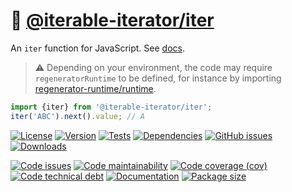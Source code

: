 :roll_of_paper: [@iterable-iterator/iter](https://iterable-iterator.github.io/iter)
==

An `iter` function for JavaScript.
See [docs](https://iterable-iterator.github.io/iter/index.html).

> :warning: Depending on your environment, the code may require
> `regeneratorRuntime` to be defined, for instance by importing
> [regenerator-runtime/runtime](https://www.npmjs.com/package/regenerator-runtime).

```js
import {iter} from '@iterable-iterator/iter';
iter('ABC').next().value; // A
```

[![License](https://img.shields.io/github/license/iterable-iterator/iter.svg)](https://raw.githubusercontent.com/iterable-iterator/iter/main/LICENSE)
[![Version](https://img.shields.io/npm/v/@iterable-iterator/iter.svg)](https://www.npmjs.org/package/@iterable-iterator/iter)
[![Tests](https://img.shields.io/github/workflow/status/iterable-iterator/iter/ci:test?event=push&label=tests)](https://github.com/iterable-iterator/iter/actions/workflows/ci:test.yml?query=branch:main)
[![Dependencies](https://img.shields.io/librariesio/github/iterable-iterator/iter.svg)](https://github.com/iterable-iterator/iter/network/dependencies)
[![GitHub issues](https://img.shields.io/github/issues/iterable-iterator/iter.svg)](https://github.com/iterable-iterator/iter/issues)
[![Downloads](https://img.shields.io/npm/dm/@iterable-iterator/iter.svg)](https://www.npmjs.org/package/@iterable-iterator/iter)

[![Code issues](https://img.shields.io/codeclimate/issues/iterable-iterator/iter.svg)](https://codeclimate.com/github/iterable-iterator/iter/issues)
[![Code maintainability](https://img.shields.io/codeclimate/maintainability/iterable-iterator/iter.svg)](https://codeclimate.com/github/iterable-iterator/iter/trends/churn)
[![Code coverage (cov)](https://img.shields.io/codecov/c/gh/iterable-iterator/iter/main.svg)](https://codecov.io/gh/iterable-iterator/iter)
[![Code technical debt](https://img.shields.io/codeclimate/tech-debt/iterable-iterator/iter.svg)](https://codeclimate.com/github/iterable-iterator/iter/trends/technical_debt)
[![Documentation](https://iterable-iterator.github.io/iter/badge.svg)](https://iterable-iterator.github.io/iter/source.html)
[![Package size](https://img.shields.io/bundlephobia/minzip/@iterable-iterator/iter)](https://bundlephobia.com/result?p=@iterable-iterator/iter)
